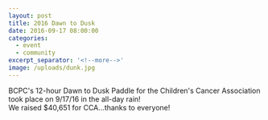 ```yaml
---
layout: post
title: 2016 Dawn to Dusk
date: 2016-09-17 08:00:00
categories:
  - event
  - community
excerpt_separator: '<!--more-->'
image: /uploads/dunk.jpg
---
```



BCPC's 12-hour Dawn to Dusk Paddle for the Children's Cancer Association took place on 9/17/16 in the all-day rain!&nbsp;
<br>We raised $40,651 for CCA...thanks to everyone!&nbsp;
